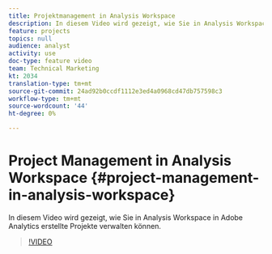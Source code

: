 ```yaml
---
title: Projektmanagement in Analysis Workspace
description: In diesem Video wird gezeigt, wie Sie in Analysis Workspace in Adobe Analytics erstellte Projekte verwalten können.
feature: projects
topics: null
audience: analyst
activity: use
doc-type: feature video
team: Technical Marketing
kt: 2034
translation-type: tm+mt
source-git-commit: 24ad92b0ccdf1112e3ed4a0968cd47db757598c3
workflow-type: tm+mt
source-wordcount: '44'
ht-degree: 0%

---
```



# Project Management in Analysis Workspace {#project-management-in-analysis-workspace}

In diesem Video wird gezeigt, wie Sie in Analysis Workspace in Adobe Analytics erstellte Projekte verwalten können.

>[!VIDEO](https://video.tv.adobe.com/v/24035/?quality=12)

